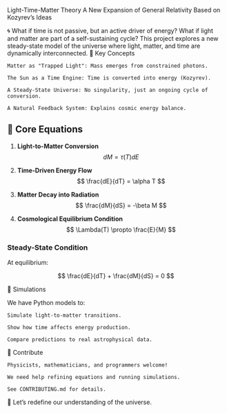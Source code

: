 Light-Time-Matter Theory
A New Expansion of General Relativity Based on Kozyrev’s Ideas

🌀 What if time is not passive, but an active driver of energy? What if light and matter are part of a self-sustaining cycle? This project explores a new steady-state model of the universe where light, matter, and time are dynamically interconnected.
🌌 Key Concepts

    Matter as "Trapped Light": Mass emerges from constrained photons.

    The Sun as a Time Engine: Time is converted into energy (Kozyrev).

    A Steady-State Universe: No singularity, just an ongoing cycle of conversion.

    A Natural Feedback System: Explains cosmic energy balance.

## 📜 Core Equations  

1. **Light-to-Matter Conversion**  
   $$ dM = \tau(T) dE $$  

2. **Time-Driven Energy Flow**  
   $$ \frac{dE}{dT} = \alpha T $$  

3. **Matter Decay into Radiation**  
   $$ \frac{dM}{dS} = -\beta M $$  

4. **Cosmological Equilibrium Condition**  
   $$ \Lambda(T) \propto \frac{E}{M} $$  

### **Steady-State Condition**  
At equilibrium:  

$$  
\frac{dE}{dT} + \frac{dM}{dS} = 0  
$$  

🧪 Simulations

We have Python models to:

    Simulate light-to-matter transitions.

    Show how time affects energy production.

    Compare predictions to real astrophysical data.

🤝 Contribute

    Physicists, mathematicians, and programmers welcome!

    We need help refining equations and running simulations.

    See CONTRIBUTING.md for details.

🚀 Let’s redefine our understanding of the universe.
